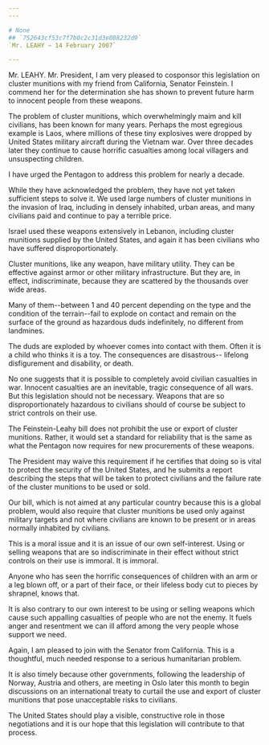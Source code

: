 ```yaml
---
---

# None
## `752643cf53c7f7b0c2c31d3e088232d9`
`Mr. LEAHY — 14 February 2007`

---
```



Mr. LEAHY. Mr. President, I am very pleased to cosponsor this 
legislation on cluster munitions with my friend from California, 
Senator Feinstein. I commend her for the determination she has shown to 
prevent future harm to innocent people from these weapons.

The problem of cluster munitions, which overwhelmingly maim and kill 
civilians, has been known for many years. Perhaps the most egregious 
example is Laos, where millions of these tiny explosives were dropped 
by United States military aircraft during the Vietnam war. Over three 
decades later they continue to cause horrific casualties among local 
villagers and unsuspecting children.

I have urged the Pentagon to address this problem for nearly a 
decade.

While they have acknowledged the problem, they have not yet taken 
sufficient steps to solve it. We used large numbers of cluster 
munitions in the invasion of Iraq, including in densely inhabited, 
urban areas, and many civilians paid and continue to pay a terrible 
price.

Israel used these weapons extensively in Lebanon, including cluster 
munitions supplied by the United States, and again it has been 
civilians who have suffered disproportionately.

Cluster munitions, like any weapon, have military utility. They can 
be effective against armor or other military infrastructure. But they 
are, in effect, indiscriminate, because they are scattered by the 
thousands over wide areas.

Many of them--between 1 and 40 percent depending on the type and the 
condition of the terrain--fail to explode on contact and remain on the 
surface of the ground as hazardous duds indefinitely, no different from 
landmines.

The duds are exploded by whoever comes into contact with them. Often 
it is a child who thinks it is a toy. The consequences are disastrous--
lifelong disfigurement and disability, or death.

No one suggests that it is possible to completely avoid civilian 
casualties in war. Innocent casualties are an inevitable, tragic 
consequence of all wars. But this legislation should not be necessary. 
Weapons that are so disproportionately hazardous to civilians should of 
course be subject to strict controls on their use.

The Feinstein-Leahy bill does not prohibit the use or export of 
cluster munitions. Rather, it would set a standard for reliability that 
is the same as what the Pentagon now requires for new procurements of 
these weapons.

The President may waive this requirement if he certifies that doing 
so is vital to protect the security of the United States, and he 
submits a report describing the steps that will be taken to protect 
civilians and the failure rate of the cluster munitions to be used or 
sold.

Our bill, which is not aimed at any particular country because this 
is a global problem, would also require that cluster munitions be used 
only against military targets and not where civilians are known to be 
present or in areas normally inhabited by civilians.

This is a moral issue and it is an issue of our own self-interest. 
Using or selling weapons that are so indiscriminate in their effect 
without strict controls on their use is immoral. It is immoral.

Anyone who has seen the horrific consequences of children with an arm 
or a leg blown off, or a part of their face, or their lifeless body cut 
to pieces by shrapnel, knows that.

It is also contrary to our own interest to be using or selling 
weapons which cause such appalling casualties of people who are not the 
enemy. It fuels anger and resentment we can ill afford among the very 
people whose support we need.

Again, I am pleased to join with the Senator from California. This is 
a thoughtful, much needed response to a serious humanitarian problem.

It is also timely because other governments, following the leadership 
of Norway, Austria and others, are meeting in Oslo later this month to 
begin discussions on an international treaty to curtail the use and 
export of cluster munitions that pose unacceptable risks to civilians.

The United States should play a visible, constructive role in those 
negotiations and it is our hope that this legislation will contribute 
to that process.